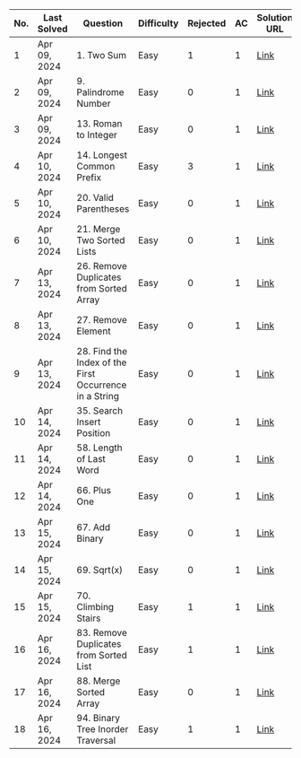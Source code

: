 | No. | Last Solved | Question                                      | Difficulty | Rejected | AC | Solution URL                                         |
|-----|-------------|-----------------------------------------------|------------|----------|----|------------------------------------------------------|
| 1   | Apr 09, 2024| 1. Two Sum                                    | Easy       | 1        | 1  | [Link](https://leetcode.com/problems/two-sum/solutions/4994281/20240409-001/)|
| 2   | Apr 09, 2024| 9. Palindrome Number                         | Easy       | 0        | 1  | [Link](https://leetcode.com/problems/two-sum/solutions/4994303/20240409-002/)|
| 3   | Apr 09, 2024| 13. Roman to Integer                         | Easy       | 0        | 1  | [Link](https://leetcode.com/problems/two-sum/solutions/4994354/20240409-003/)|
| 4   | Apr 10, 2024| 14. Longest Common Prefix                    | Easy       | 3        | 1  | [Link](https://leetcode.com/problems/two-sum/solutions/5000801/20240410-001/)|
| 5   | Apr 10, 2024| 20. Valid Parentheses                        | Easy       | 0        | 1  | [Link](https://leetcode.com/problems/two-sum/solutions/5000813/20240410-002/)|
| 6   | Apr 10, 2024| 21. Merge Two Sorted Lists                   | Easy       | 0        | 1  | [Link](https://leetcode.com/problems/two-sum/solutions/5000866/20240410-003/)|
| 7   | Apr 13, 2024| 26. Remove Duplicates from Sorted Array      | Easy       | 0        | 1  | [Link](https://leetcode.com/problems/two-sum/solutions/5012861/20240413-001/)|
| 8   | Apr 13, 2024| 27. Remove Element                           | Easy       | 0        | 1  | [Link](https://leetcode.com/problems/two-sum/solutions/5012868/20240413-002/)|
| 9   | Apr 13, 2024| 28. Find the Index of the First Occurrence in a String| Easy       | 0        | 1  | [Link](https://leetcode.com/problems/two-sum/solutions/5012886/20240413-003/)|
| 10  | Apr 14, 2024| 35. Search Insert Position                   | Easy       | 0        | 1  | [Link](https://leetcode.com/problems/two-sum/solutions/5017351/20240414-001/)|
| 11  | Apr 14, 2024| 58. Length of Last Word                      | Easy       | 0        | 1  | [Link](https://leetcode.com/problems/two-sum/solutions/5017381/20240414-002/)|
| 12  | Apr 14, 2024| 66. Plus One                                 | Easy       | 0        | 1  | [Link](https://leetcode.com/problems/two-sum/solutions/5017448/20240414-003/)|
| 13  | Apr 15, 2024| 67. Add Binary                               | Easy       | 0        | 1  | [Link](https://leetcode.com/problems/two-sum/solutions/5017472/)                                      |
| 14  | Apr 15, 2024| 69. Sqrt(x)                                  | Easy       | 0        | 1  | [Link](https://leetcode.com/problems/two-sum/solutions/5017470/)                                      |
| 15  | Apr 15, 2024| 70. Climbing Stairs                          | Easy       | 1        | 1  | [Link](https://leetcode.com/problems/two-sum/solutions/5017466/)                                      |
| 16  | Apr 16, 2024 | 83. Remove Duplicates from Sorted List        | Easy       | 1        | 1  | [Link](https://leetcode.com/problems/two-sum/solutions/5027387/)                                      |
| 17  | Apr 16, 2024 | 88. Merge Sorted Array                        | Easy       | 0        | 1  | [Link](https://leetcode.com/problems/two-sum/solutions/5027509/)                                      |
| 18  | Apr 16, 2024 | 94. Binary Tree Inorder Traversal             | Easy       | 1        | 1  | [Link](https://leetcode.com/problems/two-sum/solutions/5027583/)                                      |
